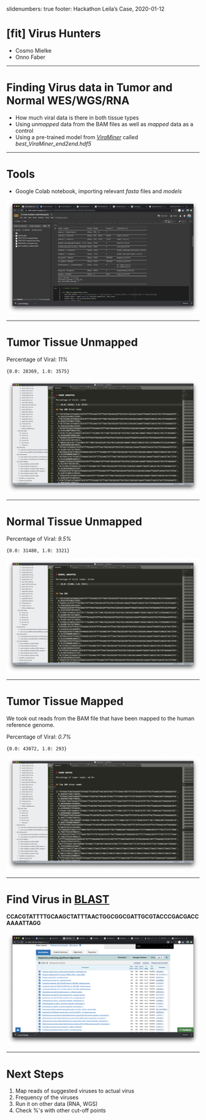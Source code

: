 slidenumbers: true
footer: Hackathon Leila’s Case, 2020-01-12




# [fit] Virus Hunters

- Cosmo Mielke
- Onno Faber

---

# Finding Virus data in Tumor and Normal WES/WGS/RNA

- How much viral data is there in both tissue types
- Using *unmapped* data from the BAM files as well as *mapped* data as a control
- Using a pre-trained model from [*ViraMiner*](https://github.com/NeuroCSUT/ViraMiner) called *best_ViraMiner_end2end.hdf5*

---

# Tools

- Google Colab notebook, importing relevant *fasta* files and *models*

![inline](5.png)

---

# Tumor Tissue Unmapped

Percentage of Viral: *11%*

	{0.0: 28369, 1.0: 3575}

![left](1.png)


---

# Normal Tissue Unmapped

Percentage of Viral: *9.5%*

	{0.0: 31480, 1.0: 3321}


![left](2.png)



---

# Tumor Tissue Mapped

We took out reads from the BAM file that have been mapped to the human reference genome.

Percentage of Viral: *0.7%*

	{0.0: 43072, 1.0: 293}


![left](3.png)


---

# Find Virus in [BLAST](https://blast.ncbi.nlm.nih.gov/Blast.cgi)

**CCACGTATTTTGCAAGCTATTTAACTGGCGGCGATTGCGTACCCGACGACCAAAATTAGG**


![](4.png)



---

# Next Steps

1. Map reads of suggested viruses to actual virus
2. Frequency of the viruses
3. Run it on other data (RNA, WGS)
4. Check %'s with other cut-off points



